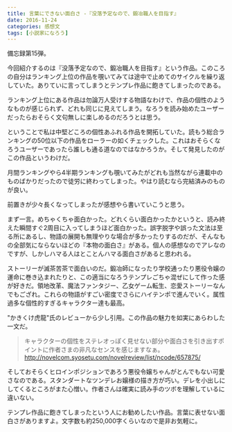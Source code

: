 ```yaml
---
title: 言葉にできない面白さ -『没落予定なので、鍛冶職人を目指す』
date: 2016-11-24
categories: 感想文
tags: [小説家になろう]
---
```


備忘録第15弾。

今回紹介するのは『没落予定なので、鍛冶職人を目指す』という作品。このころの自分はランキング上位の作品を覗いてみては途中で止めてのサイクルを繰り返していた。ありていに言ってしまうとテンプレ作品に飽きてしまったのである。

ランキング上位にある作品は勿論万人受けする物語なわけで、作品の個性のようなものが感じられず、どれも同じに見えてしまう。なろうを読み始めたユーザーだったらおそらく文句無しに楽しめるのだろうとは思う。

ということで私は中堅どころの個性あふれる作品を開拓していた。読もう総合ランキングの50位以下の作品をローラーの如くチェックした。これはおそらくなろうユーザーであったら誰しも通る道なのではなかろうか。そして発見したのがこの作品というわけだ。

月間ランキングやら4半期ランキングも覗いてみたがどれも当然ながら連載中のものばかりだったので徒労に終わってしまった。やはり読むなら完結済みのものが良い。

前置きが少々長くなってしまったが感想やら書いていこうと思う。



まず一言。めちゃくちゃ面白かった。どれくらい面白かったかというと、読み終えた瞬間すぐ2周目に入ってしまうほど面白かった。誤字脱字や誤った文法は至る所にあるし、物語の展開も無理やりな場合が多かったりするのだが、そんなもの全部気にならないほどの『本物の面白さ』がある。個人の感想なのでアレなのですが、しかしハマる人はとことんハマる面白さがあると思われる。

ストーリーが滅茶苦茶で面白いのだ。鍛冶師になったり学校通ったり悪役令嬢の運命に巻き込まれたりと、この適当になろうテンプレごちゃ混ぜにして作った感が好きだ。領地改革、魔法ファンタジー、乙女ゲーム転生、恋愛ストーリーなんでもござれ。これらの物語がすごい密度でさらにハイテンポで進んでいく。属性過多な個性的すぎるキャラクター達も最高。

"かきくけ虎龍"氏のレビューから少し引用。この作品の魅力を如実にあらわした一文だ。

> キャラクターの個性をステレオっぽく見せない部分や面白さを引き出すポイントに作者さまの非凡なセンスを感じますなぁ。
> <http://novelcom.syosetu.com/novelreview/list/ncode/657875/>

そしておそらくヒロインポジションであろう悪役令嬢ちゃんがとんでもない可愛さなのである。スタンダートなツンデレお嬢様の描き方が巧い。デレを小出しにしてくるところがまた心憎い。作者さんは確実に読み手のツボを理解しているに違いない。

テンプレ作品に飽きてしまったという人にお勧めしたい作品。言葉に表せない面白さがありますよ。文字数も約250,000字くらいなので是非お気軽に。
